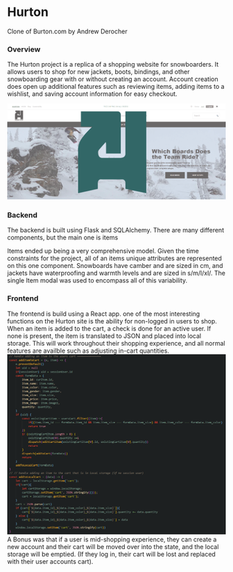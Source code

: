 # Hurton
Clone of Burton.com by Andrew Derocher

### Overview

The Hurton project is a replica of a shopping website for snowboarders. It allows users to shop for new jackets, boots, bindings, and other snowboarding gear with or without creating an account. Account creation does open up additional features such as reviewing items, adding items to a wishlist, and saving account information for easy checkout.

![](PlanningDocs/ReadMePics/ReadMeCover.png)


### Backend
The backend is built using Flask and SQLAlchemy. There are many different components, but the main one is items

Items ended up being a very comprehensive model. Given the time constraints for the project, all of an items unique attributes are represented on this one component. Snowboards have camber and are sized in cm, and jackets have waterproofing and warmth levels and are sized in s/m/l/xl/. The single Item modal was used to encompass all of this variability. 


### Frontend
The frontend is build using a React app. one of the most interesting functions on the Hurton site is the ability for non-logged in users to shop. When an item is added to the cart, a check is done for an active user. If none is present, the item is translated to JSON and placed into local storage. This will work throughout their shopping experience, and all normal features are availble such as adjusting in-cart quantities. 
![](PlanningDocs/ReadMePics/add-to-local.PNG)
A Bonus was that if a user is mid-shopping experience, they can create a new account and their cart will be moved over into the state, and the local storage will be emptied. (If they log in, their cart will be lost and replaced with their user accounts cart).
